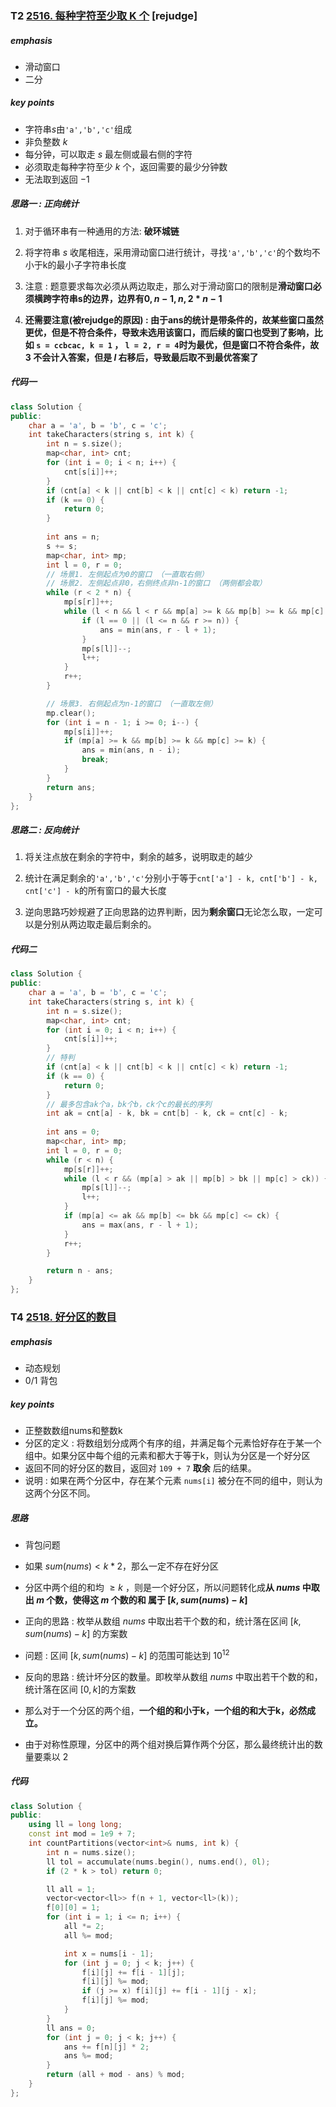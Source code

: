 ### T2 [2516. 每种字符至少取 K 个](https://leetcode.cn/problems/take-k-of-each-character-from-left-and-right/) [rejudge]

##### emphasis

* 滑动窗口
* 二分

##### key points

* 字符串$s$由`'a','b','c'`组成
* 非负整数 $k$
* 每分钟，可以取走 $s$ 最左侧或最右侧的字符
* 必须取走每种字符至少 $k$ 个，返回需要的最少分钟数
* 无法取到返回 $-1$

##### 思路一 : 正向统计

1. 对于循环串有一种通用的方法: **破环城链**
2. 将字符串 $s$ 收尾相连，采用滑动窗口进行统计，寻找`'a','b','c'`的个数均不小于k的最小子字符串长度
3. 注意 : 题意要求每次必须从两边取走，那么对于滑动窗口的限制是**滑动窗口必须横跨字符串s的边界，边界有$0,n-1,n,2*n-1$**

4. **还需要注意(被rejudge的原因) : 由于ans的统计是带条件的，故某些窗口虽然更优，但是不符合条件，导致未选用该窗口，而后续的窗口也受到了影响，比如 `s = ccbcac, k = 1` ， `l = 2, r = 4`时为最优，但是窗口不符合条件，故 $3$ 不会计入答案，但是 $l$ 右移后，导致最后取不到最优答案了**

##### 代码一

```cpp
class Solution {
public:
    char a = 'a', b = 'b', c = 'c';
    int takeCharacters(string s, int k) {
        int n = s.size();
        map<char, int> cnt;
        for (int i = 0; i < n; i++) {
            cnt[s[i]]++;
        }
        if (cnt[a] < k || cnt[b] < k || cnt[c] < k) return -1;
        if (k == 0) {
            return 0;
        }
        
        int ans = n;
        s += s;
        map<char, int> mp;
        int l = 0, r = 0;
        // 场景1. 左侧起点为0的窗口 （一直取右侧）
        // 场景2. 左侧起点非0，右侧终点非n-1的窗口 （两侧都会取）
        while (r < 2 * n) {
            mp[s[r]]++;
            while (l < n && l < r && mp[a] >= k && mp[b] >= k && mp[c] >= k) {
                if (l == 0 || (l <= n && r >= n)) {
                    ans = min(ans, r - l + 1);
                }
                mp[s[l]]--;
                l++;
            }
            r++;
        }

        // 场景3. 右侧起点为n-1的窗口 （一直取左侧）
        mp.clear();
        for (int i = n - 1; i >= 0; i--) {
            mp[s[i]]++;
            if (mp[a] >= k && mp[b] >= k && mp[c] >= k) {
                ans = min(ans, n - i);
                break;
            }
        }
        return ans;
    }
};
```





##### 思路二 : 反向统计

1. 将关注点放在剩余的字符中，剩余的越多，说明取走的越少
2. 统计在满足剩余的`'a','b','c'`分别小于等于`cnt['a'] - k, cnt['b'] - k, cnt['c'] - k`的所有窗口的最大长度

3. 逆向思路巧妙规避了正向思路的边界判断，因为**剩余窗口**无论怎么取，一定可以是分别从两边取走最后剩余的。

##### 代码二

```cpp
class Solution {
public:
    char a = 'a', b = 'b', c = 'c';
    int takeCharacters(string s, int k) {
        int n = s.size();
        map<char, int> cnt;
        for (int i = 0; i < n; i++) {
            cnt[s[i]]++;
        }
        // 特判
        if (cnt[a] < k || cnt[b] < k || cnt[c] < k) return -1;
        if (k == 0) {
            return 0;
        }
        // 最多包含ak个a，bk个b，ck个c的最长的序列
        int ak = cnt[a] - k, bk = cnt[b] - k, ck = cnt[c] - k;
        
        int ans = 0;
        map<char, int> mp;
        int l = 0, r = 0;
        while (r < n) {
            mp[s[r]]++;
            while (l < r && (mp[a] > ak || mp[b] > bk || mp[c] > ck)) {
                mp[s[l]]--;
                l++;
            }
            if (mp[a] <= ak && mp[b] <= bk && mp[c] <= ck) {
                ans = max(ans, r - l + 1);
            }
            r++;
        }

        return n - ans;
    }
};
```



### T4 [2518. 好分区的数目](https://leetcode.cn/problems/number-of-great-partitions/)

##### emphasis

* 动态规划
* 0/1 背包

##### key points

* 正整数数组nums和整数k
* 分区的定义 : 将数组划分成两个有序的组，并满足每个元素恰好存在于某一个组中。如果分区中每个组的元素和都大于等于k，则认为分区是一个好分区
* 返回不同的好分区的数目，返回对 `109 + 7` **取余** 后的结果。
* 说明 : 如果在两个分区中，存在某个元素 `nums[i]` 被分在不同的组中，则认为这两个分区不同。

##### 思路

* 背包问题
* 如果 $sum(nums) < k * 2$，那么一定不存在好分区
* 分区中两个组的和均 $\ge k$ ，则是一个好分区，所以问题转化成**从 $nums$ 中取出 $m$ 个数，使得这 $m$ 个数的和 属于 $[k,sum(nums)-k]$**



* 正向的思路 : 枚举从数组 $nums$ 中取出若干个数的和，统计落在区间 $[k,sum(nums)-k]$ 的方案数
* 问题 : 区间 $[k,sum(nums)-k]$ 的范围可能达到 $10^{12}$ 



* 反向的思路 : 统计坏分区的数量。即枚举从数组 $nums$ 中取出若干个数的和，统计落在区间 $[0,k]$的方案数
* 那么对于一个分区的两个组，**一个组的和小于k，一个组的和大于k，必然成立。**
* 由于对称性原理，分区中的两个组对换后算作两个分区，那么最终统计出的数量要乘以 $2$



##### 代码

```cpp
class Solution {
public:
    using ll = long long;
    const int mod = 1e9 + 7;
    int countPartitions(vector<int>& nums, int k) {
        int n = nums.size();
        ll tol = accumulate(nums.begin(), nums.end(), 0l);
        if (2 * k > tol) return 0;

        ll all = 1;
        vector<vector<ll>> f(n + 1, vector<ll>(k));
        f[0][0] = 1;
        for (int i = 1; i <= n; i++) {
            all *= 2;
            all %= mod;

            int x = nums[i - 1];
            for (int j = 0; j < k; j++) {
                f[i][j] += f[i - 1][j];
                f[i][j] %= mod;
                if (j >= x) f[i][j] += f[i - 1][j - x];
                f[i][j] %= mod;
            }
        }
        ll ans = 0;
        for (int j = 0; j < k; j++) {
            ans += f[n][j] * 2;
            ans %= mod;
        }
        return (all + mod - ans) % mod;
    }
};
```

